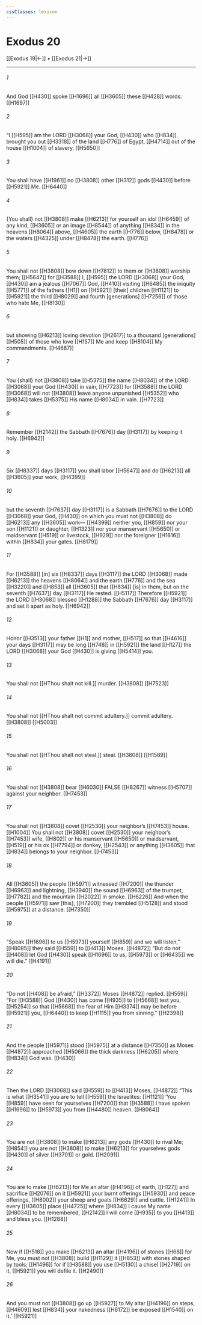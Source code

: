 ```yaml
---
cssClasses: lexicon
---
```


# Exodus 20

[[Exodus 19|←]] • [[Exodus 21|→]]

---

###### 1
And God [[H430]] spoke [[H1696]] all [[H3605]] these [[H428]] words: [[H1697]]

###### 2
“I [[H595]] am the LORD [[H3068]] your God, [[H430]] who [[H834]] brought you out [[H3318]] of the land [[H776]] of Egypt, [[H4714]] out of the house [[H1004]] of slavery. [[H5650]]

###### 3
You  shall have [[H1961]] no [[H3808]] other [[H312]] gods [[H430]] before [[H5921]] Me. [[H6440]]

###### 4
{You shall} not [[H3808]] make [[H6213]] for yourself  an idol [[H6459]] of any kind, [[H3605]] or an image [[H8544]] of anything [[H834]] in the heavens [[H8064]] above, [[H4605]] the earth [[H776]] below, [[H8478]] or the waters [[H4325]] under [[H8478]] the earth. [[H776]]

###### 5
You shall not [[H3808]] bow down [[H7812]] to them  or [[H3808]] worship them; [[H5647]] for [[H3588]] I, [[H595]] the LORD [[H3068]] your God, [[H430]] am a jealous [[H7067]] God, [[H410]] visiting [[H6485]] the iniquity [[H5771]] of the fathers [[H1]] on [[H5921]] [their] children [[H1121]] to [[H5921]] the third [[H8029]] and fourth [generations] [[H7256]] of those who hate Me, [[H8130]]

###### 6
but showing [[H6213]] loving devotion [[H2617]] to a thousand [generations] [[H505]] of those who love [[H157]] Me and keep [[H8104]] My commandments. [[H4687]]

###### 7
You {shall} not [[H3808]] take [[H5375]] the name [[H8034]] of the LORD [[H3068]] your God [[H430]] in vain, [[H7723]] for [[H3588]] the LORD [[H3068]] will not [[H3808]] leave anyone unpunished [[H5352]] who [[H834]] takes [[H5375]] His name [[H8034]] in vain. [[H7723]]

###### 8
Remember [[H2142]] the Sabbath [[H7676]] day [[H3117]] by keeping it holy. [[H6942]]

###### 9
Six [[H8337]] days [[H3117]] you shall labor [[H5647]] and do [[H6213]] all [[H3605]] your work, [[H4399]]

###### 10
but the seventh [[H7637]] day [[H3117]] is a Sabbath [[H7676]] to the LORD [[H3068]] your God, [[H430]] on which you must not [[H3808]] do [[H6213]] any [[H3605]] work— [[H4399]] neither you, [[H859]] nor your son [[H1121]] or daughter, [[H1323]] nor your manservant [[H5650]] or maidservant [[H519]] or livestock, [[H929]] nor the foreigner [[H1616]] within [[H834]] your gates. [[H8179]]

###### 11
For [[H3588]] [in] six [[H8337]] days [[H3117]] the LORD [[H3068]] made [[H6213]] the heavens [[H8064]] and the earth [[H776]] and the sea [[H3220]] and [[H853]] all [[H3605]] that [[H834]] [is] in them,  but on the seventh [[H7637]] day [[H3117]] He rested. [[H5117]] Therefore [[H5921]] the LORD [[H3068]] blessed [[H1288]] the Sabbath [[H7676]] day [[H3117]] and set it apart as holy. [[H6942]]

###### 12
Honor [[H3513]] your father [[H1]] and mother, [[H517]] so that [[H4616]] your days [[H3117]] may be long [[H748]] in [[H5921]] the land [[H127]] the LORD [[H3068]] your God [[H430]] is giving [[H5414]] you. 

###### 13
You shall not [[HThou shalt not kill.]] murder. [[H3808]] [[H7523]]

###### 14
You shall not [[HThou shalt not commit adultery.]] commit adultery. [[H3808]] [[H5003]]

###### 15
You shall not [[HThou shalt not steal.]] steal. [[H3808]] [[H1589]]

###### 16
You shall not [[H3808]] bear [[H6030]] FALSE [[H8267]] witness [[H5707]] against your neighbor. [[H7453]]

###### 17
You shall not [[H3808]] covet [[H2530]] your neighbor’s [[H7453]] house. [[H1004]] You shall not [[H3808]] covet [[H2530]] your neighbor’s [[H7453]] wife, [[H802]] or his manservant [[H5650]] or maidservant, [[H519]] or his ox [[H7794]] or donkey, [[H2543]] or anything [[H3605]] that [[H834]] belongs to your neighbor. [[H7453]]

###### 18
All [[H3605]] the people [[H5971]] witnessed [[H7200]] the thunder [[H6963]] and lightning, [[H3940]] the sound [[H6963]] of the trumpet, [[H7782]] and the mountain [[H2022]] in smoke. [[H6226]] And when the people [[H5971]] saw [this], [[H7200]] they trembled [[H5128]] and stood [[H5975]] at a distance. [[H7350]]

###### 19
“Speak [[H1696]] to us [[H5973]] yourself [[H859]] and we will listen,” [[H8085]] they said [[H559]] to [[H413]] Moses. [[H4872]] “But do not [[H408]] let God [[H430]] speak [[H1696]] to us, [[H5973]] or [[H6435]] we will die.” [[H4191]]

###### 20
“Do not [[H408]] be afraid,” [[H3372]] Moses [[H4872]] replied. [[H559]] “For [[H3588]] God [[H430]] has come [[H935]] to [[H5668]] test you, [[H5254]] so that [[H5668]] the fear of Him [[H3374]] may be before [[H5921]] you, [[H6440]] to keep [[H1115]] you from sinning.” [[H2398]]

###### 21
And the people [[H5971]] stood [[H5975]] at a distance [[H7350]] as Moses [[H4872]] approached [[H5066]] the thick darkness [[H6205]] where [[H834]] God was. [[H430]]

###### 22
Then the LORD [[H3068]] said [[H559]] to [[H413]] Moses, [[H4872]] “This is what [[H3541]] you are to tell [[H559]] the Israelites: [[H1121]] ‘You [[H859]] have seen for yourselves [[H7200]] that [[H3588]] I have spoken [[H1696]] to [[H5973]] you from [[H4480]] heaven. [[H8064]]

###### 23
You are not [[H3808]] to make [[H6213]] any gods [[H430]] to rival Me; [[H854]] you are not [[H3808]] to make [[H6213]] for yourselves  gods [[H430]] of silver [[H3701]] or gold. [[H2091]]

###### 24
You are to make [[H6213]] for Me  an altar [[H4196]] of earth, [[H127]] and sacrifice [[H2076]] on it [[H5921]] your burnt offerings [[H5930]] and peace offerings, [[H8002]] your sheep and goats [[H6629]] and cattle. [[H1241]] In every [[H3605]] place [[H4725]] where [[H834]] I cause My name [[H8034]] to be remembered, [[H2142]] I will come [[H935]] to you [[H413]] and bless you. [[H1288]]

###### 25
Now if [[H518]] you make [[H6213]] an altar [[H4196]] of stones [[H68]] for Me,  you must not [[H3808]] build [[H1129]] it [[H853]] with stones shaped by tools; [[H1496]] for if [[H3588]] you use [[H5130]] a chisel [[H2719]] on it, [[H5921]] you will defile it. [[H2490]]

###### 26
And you must not [[H3808]] go up [[H5927]] to My altar [[H4196]] on steps, [[H4609]] lest [[H834]] your nakedness [[H6172]] be exposed [[H1540]] on it.’ [[H5921]]

